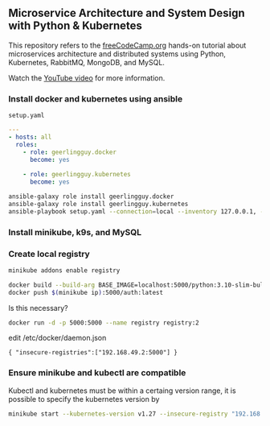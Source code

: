 ## Microservice Architecture and System Design with Python & Kubernetes

This repository refers to the [freeCodeCamp.org](https://www.freecodecamp.org/) hands-on tutorial about microservices architecture and distributed systems using Python, Kubernetes, RabbitMQ, MongoDB, and MySQL.

Watch the [YouTube video](https://www.youtube.com/watch?v=hmkF77F9TLw) for more information.


### Install docker and kubernetes using ansible

`setup.yaml`
```yaml
---
- hosts: all
  roles:
    - role: geerlingguy.docker
      become: yes
    
    - role: geerlingguy.kubernetes
      become: yes
```

```bash
ansible-galaxy role install geerlingguy.docker
ansible-galaxy role install geerlingguy.kubernetes
ansible-playbook setup.yaml --connection=local --inventory 127.0.0.1, -K
```


### Install minikube, k9s, and MySQL


### Create local registry
```bash
minikube addons enable registry
```

```bash
docker build --build-arg BASE_IMAGE=localhost:5000/python:3.10-slim-bullseye -t $(minikube ip):5000/auth:latest . 
docker push $(minikube ip):5000/auth:latest
```

Is this necessary?
```bash
docker run -d -p 5000:5000 --name registry registry:2
```

edit /etc/docker/daemon.json
```
{ "insecure-registries":["192.168.49.2:5000"] } 
```

### Ensure minikube and kubectl are compatible
Kubectl and kubernetes must be within a certaing version range, it is possible to specify the kubernetes version by
```bash
minikube start --kubernetes-version v1.27 --insecure-registry "192.168.49.0/24"
```
